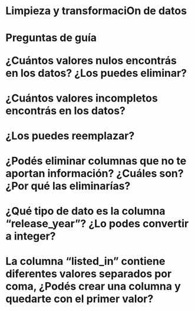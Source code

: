 <h1>Limpieza y transformaciOn de datos <h1>

Preguntas de guía
<br>

¿Cuántos valores nulos encontrás en los datos? ¿Los puedes eliminar? <br>
<br>¿Cuántos valores incompletos encontrás en los datos? <br>
<br>¿Los puedes reemplazar? <br>
<br>¿Podés eliminar columnas que no te aportan información? ¿Cuáles son? ¿Por qué las eliminarías? <br>
<br>¿Qué tipo de dato es la columna “release_year”? ¿Lo podes convertir a integer? <br>
<br>La columna “listed_in” contiene diferentes valores separados por coma, ¿Podés crear una columna y quedarte con el primer valor? <br>

